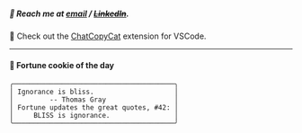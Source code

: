##### :calling: Reach me at **[email](mailto:johannes@stenmark.in)** ***/*** **[~~LinkedIn~~](https://www.linkedin.com/in/johannes-stenmark)**.
:feet: Check out the [ChatCopyCat](https://github.com/jstenmark/ChatCopyCat) extension for VSCode.

---
#### :cookie: Fortune cookie of the day
```smalltalk
╭────────────────────────────────────────╮
│ Ignorance is bliss.                    │
│         -- Thomas Gray                 │
│ Fortune updates the great quotes, #42: │
│     BLISS is ignorance.                │
╰────────────────────────────────────────╯
```
